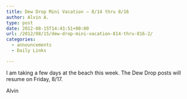 ```yaml
---
title: Dew Drop Mini Vacation – 8/14 thru 8/16
author: Alvin A.
type: post
date: 2012-08-15T14:43:51+00:00
url: /2012/08/15/dew-drop-mini-vacation-814-thru-816-2/
categories:
  - announcements
  - Daily Links

---
```

I am taking a few days at the beach this week. The Dew Drop posts will resume on Friday, 8/17.

Alvin